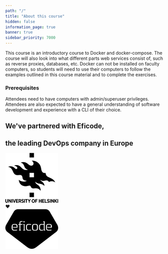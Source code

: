 ```yaml
---
path: "/"
title: "About this course"
hidden: false
information_page: true
banner: true
sidebar_priority: 7000
---
```


This course is an introductory course to Docker and docker-compose. The course will also look into what different parts web services consist of, such as reverse proxies, databases, etc. Docker can not be installed on faculty computers, so students will need to use their computers to follow the examples outlined in this course material and to complete the exercises.

### Prerequisites

Attendees need to have computers with admin/superuser privileges. Attendees are also expected to have a general understanding of software development and experience with a CLI of their choice.

## We've partnered with Eficode,
## the leading DevOps company in Europe

<img style="width: 33%;" src="./img/hy_logo.svg" alt="University of Helsinki">
<div class="heart-container"> <span class="heart-pulse"> &#10084 </span> </div>
<img style="width: 33%;" src="./img/eficode_logo_black.svg" alt="Eficode">
